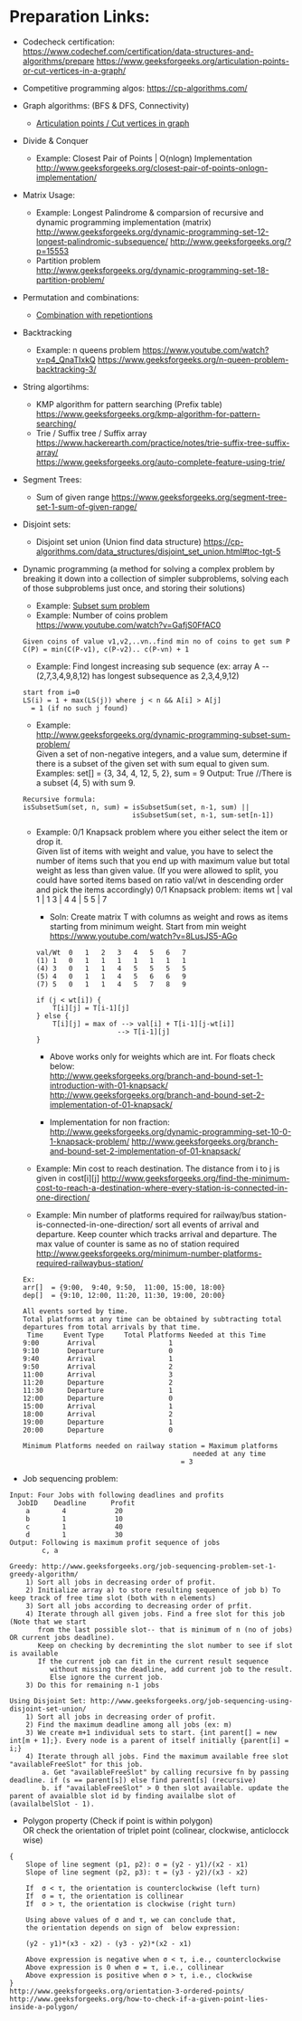 Preparation Links:  
=====================
* Codecheck certification:  
https://www.codechef.com/certification/data-structures-and-algorithms/prepare
https://www.geeksforgeeks.org/articulation-points-or-cut-vertices-in-a-graph/

* Competitive programming algos:
https://cp-algorithms.com/

* Graph algorithms: (BFS & DFS, Connectivity)  
	* [Articulation points / Cut vertices in graph](https://www.hackerearth.com/practice/notes/nj/)
* Divide & Conquer 
	* Example: Closest Pair of Points | O(nlogn) Implementation
	http://www.geeksforgeeks.org/closest-pair-of-points-onlogn-implementation/		
* Matrix Usage: 
	* Example: Longest Palindrome & comparsion of recursive and dynamic programming implementation (matrix)  
	http://www.geeksforgeeks.org/dynamic-programming-set-12-longest-palindromic-subsequence/
	http://www.geeksforgeeks.org/?p=15553
	* Partition problem  
	http://www.geeksforgeeks.org/dynamic-programming-set-18-partition-problem/
* Permutation and combinations:   
	* [Combination with repetiontions](http://www.geeksforgeeks.org/combinations-with-repetitions/)  
* Backtracking
	* Example: n queens problem 
	https://www.youtube.com/watch?v=p4_QnaTIxkQ 
	https://www.geeksforgeeks.org/n-queen-problem-backtracking-3/
* String algortihms:  
	* KMP algorithm for pattern searching (Prefix table)
	https://www.geeksforgeeks.org/kmp-algorithm-for-pattern-searching/
	* Trie / Suffix tree / Suffix array
	https://www.hackerearth.com/practice/notes/trie-suffix-tree-suffix-array/  
	https://www.geeksforgeeks.org/auto-complete-feature-using-trie/  
	
* Segment Trees:  
	* Sum of given range
	https://www.geeksforgeeks.org/segment-tree-set-1-sum-of-given-range/
	
* Disjoint sets:
	* Disjoint set union (Union find data structure)
	https://cp-algorithms.com/data_structures/disjoint_set_union.html#toc-tgt-5
	
* Dynamic programming (a method for solving a complex problem by breaking it down into a collection of simpler subproblems, solving each of those subproblems just once, and storing their solutions)
	* Example: [Subset sum problem](http://www.geeksforgeeks.org/dynamic-programming-subset-sum-problem/)
	* Example: Number of coins problem
	https://www.youtube.com/watch?v=GafjS0FfAC0
	```
	Given coins of value v1,v2,..vn..find min no of coins to get sum P 
	C(P) = min(C(P-v1), c(P-v2).. c(P-vn) + 1
	```
	* Example: Find longest increasing sub sequence (ex: array A --(2,7,3,4,9,8,12) has longest subsequence as 2,3,4,9,12)  
	```
	start from i=0
	LS(i) = 1 + max(LS(j)) where j < n && A[i] > A[j]
	  = 1 (if no such j found)
	```	  
	* Example:  
	http://www.geeksforgeeks.org/dynamic-programming-subset-sum-problem/  
 	Given a set of non-negative integers, and a value sum, determine if there is a subset of the given set with sum equal to given 		sum.
	Examples: set[] = {3, 34, 4, 12, 5, 2}, sum = 9
	Output:  True  //There is a subset (4, 5) with sum 9.
	```
	Recursive formula:
	isSubsetSum(set, n, sum) = isSubsetSum(set, n-1, sum) || 
	                           isSubsetSum(set, n-1, sum-set[n-1])
	```					   
	* Example: 0/1 Knapsack problem where you either select the item or drop it.   
	Given list of items with weight and value, you have to select the number of items such that you end up with maximum value but 		total weight as less than given value. (If you were allowed to split, you could have sorted items based on ratio val/wt in 		descending order and pick the items accordingly)
	0/1 Knapsack problem:
	items 
	wt | val
	1 | 1
	3 | 4
	4 | 5
	5 | 7
		
		* Soln: Create matrix T with columns as weight and rows as items starting from minimum weight. Start from min weight
		https://www.youtube.com/watch?v=8LusJS5-AGo

		```
		val/Wt	0	1	2	3	4	5	6	7
		(1) 1	0	1	1	1	1	1	1	1	
		(4) 3	0	1	1	4	5	5	5	5
		(5) 4	0	1	1	4	5	6	6	9
		(7) 5	0	1	1	4	5	7	8	9
		
		if (j < wt[i]) {
			T[i][j] = T[i-1][j]
		} else {
			T[i][j] = max of --> val[i] + T[i-1][j-wt[i]]
							--> T[i-1][j]	
		}		
		```
		* Above works only for weights which are int. For floats check below:  
		http://www.geeksforgeeks.org/branch-and-bound-set-1-introduction-with-01-knapsack/		
		http://www.geeksforgeeks.org/branch-and-bound-set-2-implementation-of-01-knapsack/

		* Implementation for non fraction:  
		http://www.geeksforgeeks.org/dynamic-programming-set-10-0-1-knapsack-problem/
		http://www.geeksforgeeks.org/branch-and-bound-set-2-implementation-of-01-knapsack/	

	* Example: Min cost to reach destination. The distance from i to j is given in cost[i][j]
	http://www.geeksforgeeks.org/find-the-minimum-cost-to-reach-a-destination-where-every-station-is-connected-in-one-direction/

	* Example: Min number of platforms required for railway/bus station-is-connected-in-one-direction/
	sort all events of arrival and departure. Keep counter which tracks arrival and departure. The max value of counter is same as 		no of station required
	http://www.geeksforgeeks.org/minimum-number-platforms-required-railwaybus-station/

	```
	Ex: 
 	arr[]  = {9:00,  9:40, 9:50,  11:00, 15:00, 18:00}
 	dep[]  = {9:10, 12:00, 11:20, 11:30, 19:00, 20:00}
	
	All events sorted by time.
	Total platforms at any time can be obtained by subtracting total 
	departures from total arrivals by that time.
	 Time     Event Type     Total Platforms Needed at this Time                               
 	9:00       Arrival                  1
 	9:10       Departure                0
 	9:40       Arrival                  1
	9:50       Arrival                  2
 	11:00      Arrival                  3 
 	11:20      Departure                2
 	11:30      Departure                1
 	12:00      Departure                0
 	15:00      Arrival                  1
 	18:00      Arrival                  2 
 	19:00      Departure                1
 	20:00      Departure                0
	
	Minimum Platforms needed on railway station = Maximum platforms 
                                              needed at any time 
                                           = 3 
	```
* Job sequencing problem:
```
Input: Four Jobs with following deadlines and profits
  JobID    Deadline      Profit
    a        4            20   
    b        1            10
    c        1            40  
    d        1            30
Output: Following is maximum profit sequence of jobs
        c, a   
		
Greedy: http://www.geeksforgeeks.org/job-sequencing-problem-set-1-greedy-algorithm/
	1) Sort all jobs in decreasing order of profit.
	2) Initialize array a) to store resulting sequence of job b) To keep track of free time slot (both with n elements)
	3) Sort all jobs according to decreasing order of prfit.
	4) Iterate through all given jobs. Find a free slot for this job (Note that we start
       from the last possible slot-- that is minimum of n (no of jobs) OR current jobs deadline). 
	   Keep on checking by decreminting the slot number to see if slot is available
	   If the current job can fit in the current result sequence 
          without missing the deadline, add current job to the result.
          Else ignore the current job.	
	3) Do this for remaining n-1 jobs
	 
Using Disjoint Set: http://www.geeksforgeeks.org/job-sequencing-using-disjoint-set-union/
	1) Sort all jobs in decreasing order of profit.
	2) Find the maximum deadline among all jobs (ex: m)
	3) We create m+1 individual sets to start. {int parent[] = new int[m + 1];}. Every node is a parent of itself initially {parent[i] = i;}
	4) Iterate through all jobs. Find the maximum available free slot "availableFreeSlot" for this job. 
		a. Get "availableFreeSlot" by calling recursive fn by passing deadline. if (s == parent[s]) else find parent[s] (recursive)
		b. if "availableFreeSlot" > 0 then slot available. update the parent of avaialble slot id by finding availalbe slot of (availalbelSlot - 1). 	 

```

* Polygon property (Check if point is within polygon)  
OR check the orientation of triplet point (colinear, clockwise, anticlocck wise)

```
{
	Slope of line segment (p1, p2): σ = (y2 - y1)/(x2 - x1)
	Slope of line segment (p2, p3): τ = (y3 - y2)/(x3 - x2)
	
	If  σ < τ, the orientation is counterclockwise (left turn)
	If  σ = τ, the orientation is collinear
	If  σ > τ, the orientation is clockwise (right turn)
	
	Using above values of σ and τ, we can conclude that, 
	the orientation depends on sign of  below expression: 
	
	(y2 - y1)*(x3 - x2) - (y3 - y2)*(x2 - x1)

	Above expression is negative when σ < τ, i.e., counterclockwise
	Above expression is 0 when σ = τ, i.e., collinear
	Above expression is positive when σ > τ, i.e., clockwise
}
http://www.geeksforgeeks.org/orientation-3-ordered-points/
http://www.geeksforgeeks.org/how-to-check-if-a-given-point-lies-inside-a-polygon/ 

```
